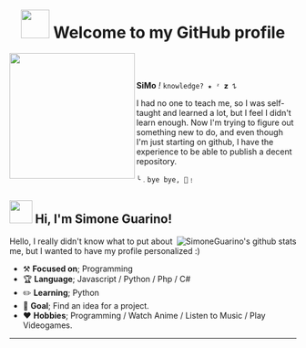 <div>
<h1 align="center">
 <img height="50" src="https://c.tenor.com/TweJ-FuVtXMAAAAC/tenor.gif"/>  Welcome to my GitHub profile

</div> 
<img height="220" src="https://c.tenor.com/RWb8nW4xlEMAAAAC/tenor.gif" align="left"/>
<br><br>
<div align="left">

**SiMo** _!_ 
``knowledge? ★ ᶻ 𝘇 𐰁``


I had no one to teach me, so I was self-taught and learned a lot, but I feel I didn't learn enough. Now I'm trying to figure out something new to do, and even though I'm just starting on github, I have the experience to be able to publish a decent repository.


``╰﹒bye bye, 🍓﹗``

</div>

## <img height="40" src="https://media.tenor.com/jaX_i8ry6AQAAAAi/enterprise-confused.gif"/>  Hi, I'm Simone Guarino! 
</div>
    <div align="center">
<!-- <img src="https://i.imgur.com/jx17oHT.gif"> -->
      </div>
<href="https://github.com/SimoneGuarino"><img src="https://github-readme-stats.vercel.app/api?username=SimoneGuarino&hide_border=true&show_icons=true" alt="SimoneGuarino's github stats" align="right">
  </div>

 Hello, I really didn't know what to put about me, but I wanted to have my profile personalized :)

-   :hammer_and_pick: **__Focused on__**; Programming
-   :trophy: **__Language__**; Javascript / Python / Php / C#
-   :pencil2: **__Learning__**; Python
-   :seedling: **Goal**; Find an idea for a project.
-   :heart: **Hobbies**; Programming / Watch Anime / Listen to Music / Play Videogames.

---
